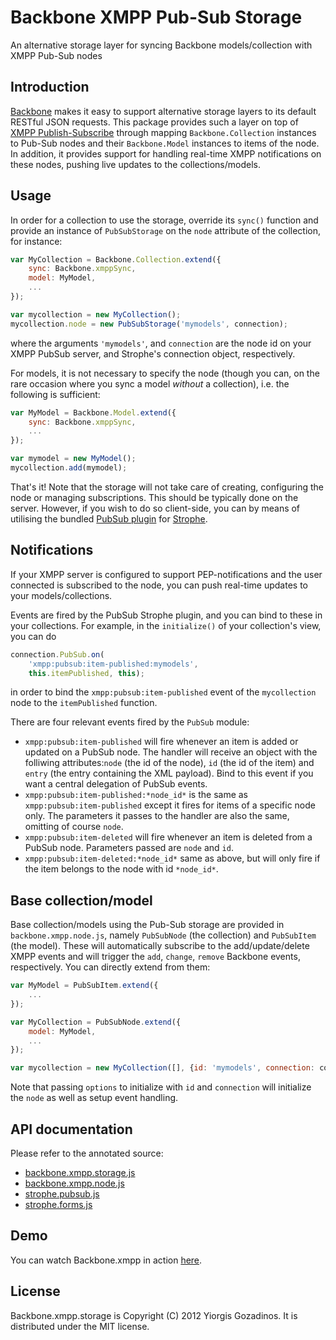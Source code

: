 # Backbone XMPP Pub-Sub Storage

An alternative storage layer for syncing Backbone models/collection with XMPP Pub-Sub nodes

## Introduction

[Backbone] makes it easy to support alternative storage layers to its default RESTful JSON requests.
This package provides such a layer on top of [XMPP Publish-Subscribe][XEP-0060] through mapping `Backbone.Collection` instances to Pub-Sub nodes and their `Backbone.Model` instances to items of the node. In addition, it provides support for handling real-time XMPP notifications on these nodes, pushing live updates to the collections/models.

## Usage

In order for a collection to use the storage, override its `sync()` function and provide an instance of `PubSubStorage` on the `node` attribute of the collection, for instance:

```javascript
var MyCollection = Backbone.Collection.extend({
    sync: Backbone.xmppSync,
    model: MyModel,
    ...
});

var mycollection = new MyCollection();
mycollection.node = new PubSubStorage('mymodels', connection);
```

where the arguments `'mymodels'`, and `connection` are the node id on your XMPP PubSub server, and Strophe's connection object, respectively.

For models, it is not necessary to specify the node (though you can, on the rare occasion where you sync a model *without* a collection), i.e. the following is sufficient:

```javascript
var MyModel = Backbone.Model.extend({
    sync: Backbone.xmppSync,
    ...
});

var mymodel = new MyModel();
mycollection.add(mymodel);
```

That's it! Note that the storage will not take care of creating, configuring the node or managing subscriptions. This should be typically done on the server. However, if you wish to do so client-side, you can by means of utilising the bundled [PubSub plugin](http://ggozad.github.com/strophe.plugins) for [Strophe].

## Notifications

If your XMPP server is configured to support PEP-notifications and the user connected is subscribed to the node, you can push real-time updates to your models/collections.

Events are fired by the PubSub Strophe plugin, and you can bind to these in your collections. For example, in the `initialize()` of your collection's view, you can do

```javascript
connection.PubSub.on(
    'xmpp:pubsub:item-published:mymodels',
    this.itemPublished, this);
```

in order to bind the `xmpp:pubsub:item-published` event of the `mycollection` node to the `itemPublished` function.

There are four relevant events fired by the `PubSub` module:

* `xmpp:pubsub:item-published` will fire whenever an item is added or updated on a PubSub node. The handler will receive an object with the folliwing attributes:`node` (the id of the node), `id` (the id of the item) and `entry` (the entry containing the XML payload). Bind to this event if you want a central delegation of PubSub events.
* `xmpp:pubsub:item-published:*node_id*` is the same as `xmpp:pubsub:item-published` except it fires for items of a specific node only. The parameters it passes to the handler are also the same, omitting of course `node`.
* `xmpp:pubsub:item-deleted` will fire whenever an item is deleted from a PubSub node. Parameters passed are `node` and `id`.
* `xmpp:pubsub:item-deleted:*node_id*` same as above, but will only fire if the item belongs to the node with id `*node_id*`.

## Base collection/model

Base collection/models using the Pub-Sub storage are provided in `backbone.xmpp.node.js`, namely `PubSubNode` (the collection) and `PubSubItem` (the model). These will automatically subscribe to the add/update/delete XMPP events and will trigger the `add`, `change`, `remove` Backbone events, respectively. You can directly extend from them:

```javascript
var MyModel = PubSubItem.extend({
    ...
});

var MyCollection = PubSubNode.extend({
    model: MyModel,
    ...
});

var mycollection = new MyCollection([], {id: 'mymodels', connection: connection});
```

Note that passing `options` to initialize with `id` and `connection` will initialize the `node` as well as setup event handling.

## API documentation

Please refer to the annotated source:

* [backbone.xmpp.storage.js](http://ggozad.github.com/Backbone.xmpp/docs/backbone.xmpp.storage.html)
* [backbone.xmpp.node.js](http://ggozad.github.com/Backbone.xmpp/docs/backbone.xmpp.node.html)
* [strophe.pubsub.js](http://ggozad.github.com/strophe.plugins/docs/strophe.pubsub.html)
* [strophe.forms.js](http://ggozad.github.com/strophe.plugins/docs/strophe.forms.html)

## Demo

You can watch Backbone.xmpp in action [here](http://ggozad.com/blog/2012/05/03/a-pub-sub-storage-for-backbone-using-xmpp/).

## License

Backbone.xmpp.storage is Copyright (C) 2012 Yiorgis Gozadinos.
It is distributed under the MIT license.

[Backbone]: http://documentcloud.github.com/backbone
[XEP-0060]: http://xmpp.org/extensions/xep-0060.html
[Strophe]: http://strophe.im/strophejs